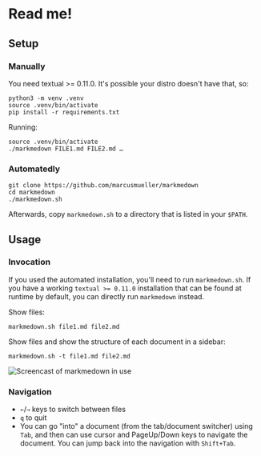 # Read me!

## Setup

### Manually

You need textual >= 0.11.0. It's possible your distro doesn't have that, so:

```shell
python3 -m venv .venv
source .venv/bin/activate
pip install -r requirements.txt
```

Running:


```shell
source .venv/bin/activate
./markmedown FILE1.md FILE2.md …
```

### Automatedly

```shell
git clone https://github.com/marcusmueller/markmedown
cd markmedown
./markmedown.sh
```

Afterwards, copy `markmedown.sh` to a directory that is listed in your `$PATH`. 

## Usage

### Invocation

If you used the automated installation, you'll need to run `markmedown.sh`. If
you have a working `textual >= 0.11.0` installation that can be found at
runtime by default, you can directly run `markmedown` instead.

Show files:

```shell
markmedown.sh file1.md file2.md 
```

Show files and show the structure of each document in a sidebar:

```shell
markmedown.sh -t file1.md file2.md 
```

![Screencast of markmedown in use](???.gif)

### Navigation

- `←`/`→` keys to switch between files
- `q` to quit
- You can go "into" a document (from the tab/document switcher) using `Tab`,
  and then can use cursor and PageUp/Down keys to navigate the document. You
  can jump back into the navigation with `Shift+Tab`.
